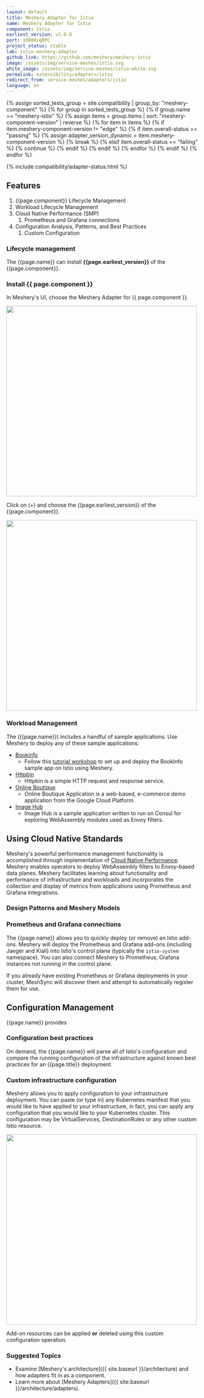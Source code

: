 ```yaml
---
layout: default
title: Meshery Adapter for Istio
name: Meshery Adapter for Istio
component: Istio
earliest_version: v1.6.0
port: 10000/gRPC
project_status: stable
lab: istio-meshery-adapter
github_link: https://github.com/meshery/meshery-istio
image: /assets/img/service-meshes/istio.svg
white_image: /assets/img/service-meshes/istio-white.svg
permalink: extensibility/adapters/istio
redirect_from: service-meshes/adapters/istio
language: en
---
```


{% assign sorted_tests_group = site.compatibility | group_by: "meshery-component" %}
{% for group in sorted_tests_group %}
{% if group.name == "meshery-istio" %}
{% assign items = group.items | sort: "meshery-component-version" | reverse %}
{% for item in items %}
{% if item.meshery-component-version != "edge" %}
{% if item.overall-status == "passing" %}
{% assign adapter_version_dynamic = item.meshery-component-version %}
{% break %}
{% elsif item.overall-status == "failing" %}
{% continue %}
{% endif %}
{% endif %}
{% endfor %}
{% endif %}
{% endfor %}

{% include compatibility/adapter-status.html %}

<!-- {% include adapter-labs.html %} -->

## Features

1. {{page.component}} Lifecycle Management
1. Workload Lifecycle Management
1. Cloud Native Performance (SMP)
   1. Prometheus and Grafana connections
1. Configuration Analysis, Patterns, and Best Practices
   1. Custom Configuration

### Lifecycle management

The {{page.name}} can install **{{page.earliest_version}}** of the {{page.component}}.

### Install {{ page.component }}

In Meshery's UI, choose the Meshery Adapter for {{ page.component }}.

<a href="{{ site.baseurl }}/assets/img/adapters/istio/istio-adapter.png">
  <img style="width:500px;" src="{{ site.baseurl }}/assets/img/adapters/istio/istio-adapter.png" />
</a>

Click on (+) and choose the {{page.earliest_version}} of the {{page.component}}.

<a href="{{ site.baseurl }}/assets/img/adapters/istio/istio-install.png">
  <img style="width:500px;" src="{{ site.baseurl }}/assets/img/adapters/istio/istio-install.png" />
</a>

### Workload Management

The ({{page.name}}) includes a handful of sample applications. Use Meshery to deploy any of these sample applications:

- [Bookinfo]({{site.baseurl}}/guides/sample-apps#bookinfo)
  - Follow this [tutorial workshop](https://github.com/layer5io/istio-service-mesh-workshop/blob/master/lab-2/README.md) to set up and deploy the BookInfo sample app on Istio using Meshery.
- [Httpbin]({{site.baseurl}}/guides/sample-apps#httpbin)
  - Httpbin is a simple HTTP request and response service.
- [Online Boutique]({{site.baseurl}}/guides/sample-apps#online-boutique)
  - Online Boutique Application is a web-based, e-commerce demo application from the Google Cloud Platform.
- [Image Hub]({{site.baseurl}}/guides/sample-apps#imagehub)
  - Image Hub is a sample application written to run on Consul for exploring WebAssembly modules used as Envoy filters.

## Using Cloud Native Standards

Meshery's powerful performance management functionality is accomplished through implementation of [Cloud Native Performance](https://smp-spec.io). Meshery enables operators to deploy WebAssembly filters to Envoy-based data planes. Meshery facilitates learning about functionality and performance of infrastructure and workloads and incorporates the collection and display of metrics from applications using Prometheus and Grafana integrations.

### Design Patterns and Meshery Models

### Prometheus and Grafana connections

The {{page.name}} allows you to quickly deploy (or remove) an Istio add-ons. Meshery will deploy the Prometheus and Grafana add-ons (including Jaeger and Kiali) into Istio's control plane (typically the `istio-system` namespace). You can also connect Meshery to Prometheus, Grafana instances not running in the control plane.

If you already have existing Prometheus or Grafana deployments in your cluster, MeshSync will discover them and attempt to automatically register them for use.

## Configuration Management

{{page.name}} provides

### Configuration best practices

On demand, the {{page.name}} will parse all of Istio's configuration and compare the running configuration of the infrastructure against known best practices for an {{page.title}} deployment.

### Custom infrastructure configuration

Meshery allows you to apply configuration to your infrastructure deployment. You can paste (or type in) any Kubernetes manifest that you would like to have applied to your infrastructure, in fact, you can apply any configuration that you would like to your Kubernetes cluster. This configuration may be VirtualServices, DestinationRules or any other custom Istio resource.

<a href="{{ site.baseurl }}istio-adapter-custom-configuration.png">
  <img style="width:500px;" src="{{ site.baseurl }}/assets/img/adapters/istio/istio-adapter-custom-configuration.png" />
</a>

Add-on resources can be applied **or** deleted using this custom configuration operation.

### Suggested Topics

- Examine [Meshery's architecture]({{ site.baseurl }}/architecture) and how adapters fit in as a component.
- Learn more about [Meshery Adapters]({{ site.baseurl }}/architecture/adapters).

